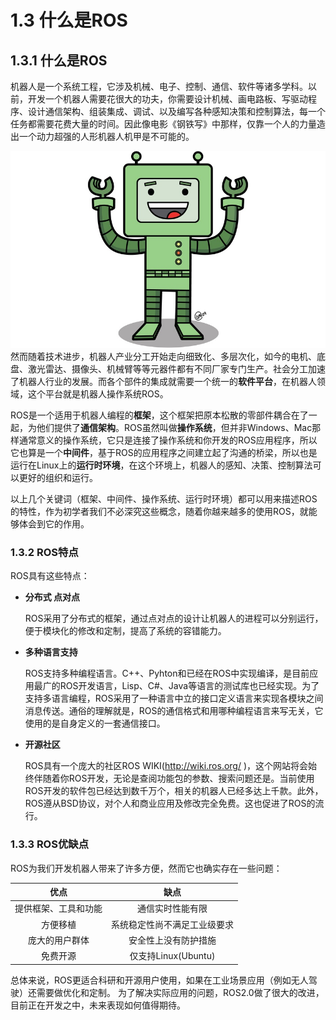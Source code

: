 # 1.3 什么是ROS

## 1.3.1 什么是ROS
机器人是一个系统工程，它涉及机械、电子、控制、通信、软件等诸多学科。以前，开发一个机器人需要花很大的功夫，你需要设计机械、画电路板、写驱动程序、设计通信架构、组装集成、调试、以及编写各种感知决策和控制算法，每一个任务都需要花费大量的时间。因此像电影《钢铁写》中那样，仅靠一个人的力量造出一个动力超强的人形机器人机甲是不可能的。

![](../pics/happy-bot.jpeg)
然而随着技术进步，机器人产业分工开始走向细致化、多层次化，如今的电机、底盘、激光雷达、摄像头、机械臂等等元器件都有不同厂家专门生产。社会分工加速了机器人行业的发展。而各个部件的集成就需要一个统一的**软件平台**，在机器人领域，这个平台就是机器人操作系统ROS。

ROS是一个适用于机器人编程的**框架**，这个框架把原本松散的零部件耦合在了一起，为他们提供了**通信架构**。ROS虽然叫做**操作系统**，但并非Windows、Mac那样通常意义的操作系统，它只是连接了操作系统和你开发的ROS应用程序，所以它也算是一个**中间件**，基于ROS的应用程序之间建立起了沟通的桥梁，所以也是运行在Linux上的**运行时环境**，在这个环境上，机器人的感知、决策、控制算法可以更好的组织和运行。

以上几个关键词（框架、中间件、操作系统、运行时环境）都可以用来描述ROS的特性，作为初学者我们不必深究这些概念，随着你越来越多的使用ROS，就能够体会到它的作用。

### 1.3.2 ROS特点

ROS具有这些特点：
* **分布式 点对点**

  ROS采用了分布式的框架，通过点对点的设计让机器人的进程可以分别运行，便于模块化的修改和定制，提高了系统的容错能力。

* **多种语言支持**

  ROS支持多种编程语言。C++、Pyhton和已经在ROS中实现编译，是目前应用最广的ROS开发语言，Lisp、C#、Java等语言的测试库也已经实现。为了支持多语言编程，ROS采用了一种语言中立的接口定义语言来实现各模块之间消息传送。通俗的理解就是，ROS的通信格式和用哪种编程语言来写无关，它使用的是自身定义的一套通信接口。
  
* **开源社区**

  ROS具有一个庞大的社区ROS WIKI(http://wiki.ros.org/ )，这个网站将会始终伴随着你ROS开发，无论是查阅功能包的参数、搜索问题还是。当前使用ROS开发的软件包已经达到数千万个，相关的机器人已经多达上千款。此外，ROS遵从BSD协议，对个人和商业应用及修改完全免费。这也促进了ROS的流行。

### 1.3.3 ROS优缺点

ROS为我们开发机器人带来了许多方便，然而它也确实存在一些问题：

  |    优点    |        缺点     |
  | :------:    | :------:           |
  | 提供框架、工具和功能     |   通信实时性能有限 |
  | 方便移植    |  系统稳定性尚不满足工业级要求  |
  | 庞大的用户群体       |  安全性上没有防护措施 |
  | 免费开源    |  仅支持Linux(Ubuntu) |

总体来说，ROS更适合科研和开源用户使用，如果在工业场景应用（例如无人驾驶）还需要做优化和定制。 为了解决实际应用的问题，ROS2.0做了很大的改进，目前正在开发之中，未来表现如何值得期待。
